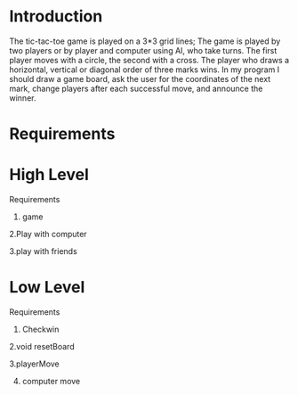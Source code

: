 # Introduction
The tic-tac-toe game is played on a 3*3 grid lines; The game is played by two players or by player and computer using AI, who take turns. The first player moves 
with a circle, the second with a cross. The player who draws a horizontal, vertical or diagonal order of three marks wins. In my program I should draw a game board,
ask the user for the coordinates of the next mark, change players after each successful move, and announce the winner.

# Requirements 

# High Level
Requirements

 1. game

 2.Play with computer

 3.play with friends

# Low Level
Requirements

 1. Checkwin

 2.void resetBoard

 3.playerMove

 4. computer move
